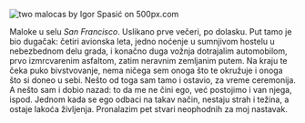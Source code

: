 <div class='pixels-photo'>
  <p>
    <img src='https://drscdn.500px.org/photo/304092011/m%3D900/v2?user_id=14891629&webp=true&sig=7059c4a6b8d2195ee8713bf8eeb9354d42c3156cf34f58aa848a15530474ec92' alt='two malocas by Igor Spasić on 500px.com'>
  </p>
  <a href='https://500px.com/photo/304092011/two-malocas-by-igor-spasi%C4%87' alt='two malocas by Igor Spasić on 500px.com'></a>
</div>

<script type='text/javascript' src='https://500px.com/embed.js'></script>

Maloke u selu _San Francisco_. Uslikano prve večeri, po dolasku. Put tamo je bio dugačak: četiri avionska leta, jedno noćenje u sumnjivom hostelu u nebezbednom delu grada, i konačno duga vožnja dotrajalim automobilom, prvo izmrcvarenim asfaltom, zatim neravnim zemljanim putem. Na kraju te čeka puko bivstvovanje, nema ničega sem onoga što te okružuje i onoga što si doneo u sebi. Nešto od toga sam tamo i ostavio, za vreme ceremonija. A nešto sam i dobio nazad: to da me ne čini ego, već postojimo i van njega, ispod. Jednom kada se ego odbaci na takav način, nestaju strah i težina, a ostaje lakoća življenja. Pronalazim pet stvari neophodnih za moj nastavak.

